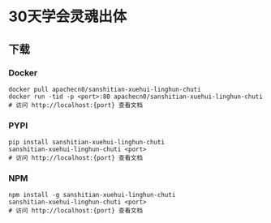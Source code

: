 # 30天学会灵魂出体

## 下载

### Docker

```
docker pull apachecn0/sanshitian-xuehui-linghun-chuti
docker run -tid -p <port>:80 apachecn0/sanshitian-xuehui-linghun-chuti
# 访问 http://localhost:{port} 查看文档
```

### PYPI

```
pip install sanshitian-xuehui-linghun-chuti
sanshitian-xuehui-linghun-chuti <port>
# 访问 http://localhost:{port} 查看文档
```

### NPM

```
npm install -g sanshitian-xuehui-linghun-chuti
sanshitian-xuehui-linghun-chuti <port>
# 访问 http://localhost:{port} 查看文档
```